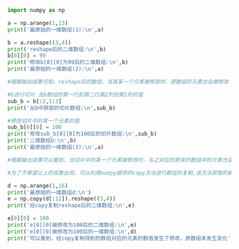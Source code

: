 
<BlogInfo id="42" title="12.数组的复制" author="白日梦想猿" pv=0 read_times=0 pre_cost_time=0分40秒 category="numpy学习" tag_list="['numpy学习']" create_time="2020.04.23 15:44:36" update_time="2021.08.19 17:35:00" />

```python
import numpy as np

a = np.arange(1,13)
print('最原始的一维数组(1):\n',a)

b = a.reshape((3,4))
print('reshape后的二维数组:\n',b)
b[0][0] = 99
print('修改b[0][0]为99后的二维数组:\n',b)
print('最原始的一维数组(2):\n',a)

#根据输出结果可知，reshape后的数组，当其某一个元素被修改时，原数组的元素也会被修改

#b进行切片 去b数组的第一行到第二行第2列到第3列的值
sub_b = b[:2,1:3]
print('从b中获取的切片数组:\n',sub_b)

#修改切片中的某一个元素的值
sub_b[0][0] = 100
print('修改sub_b[0][0]为100后的切片数组:\n',sub_b)
print('二维数组b:\n',b)
print('最原始的一维数组(3):\n',a)

#根据输出结果可以看到，当切片中的某一个元素被修改时，与之对应的原来的数组中的元素也会发生修改

#为了不希望以上的现象出现，可以利用numpy提供的copy方法进行数组的复制,该方法获取的新数组在修改元素的值时，不会影响原数组的值

d = np.arange(1,16)
print('最原始的一维数组d:\n')
e = np.copy(d[:12]).reshape((3,4))
print('经copy复制reshape后的二维数组:\n',e)

e[0][0] = 100
print('e[0][0]被修改为100后的二维数组:\n',e)
print('e[0][0]被修改为100后的一维数组:\n',d)
print('可以看到，经copy复制得到的数组对应的元素的数值发生了修改，原数组未发生变化')














```
